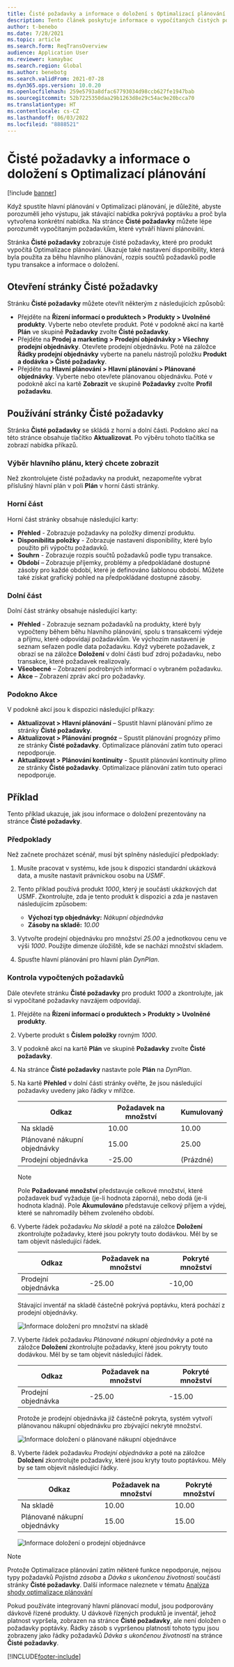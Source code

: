 ```yaml
---
title: Čisté požadavky a informace o doložení s Optimalizací plánování
description: Tento článek poskytuje informace o vypočítaných čistých požadavcích a informacích o doložení v Optimalizaci plánování.
author: t-benebo
ms.date: 7/28/2021
ms.topic: article
ms.search.form: ReqTransOverview
audience: Application User
ms.reviewer: kamaybac
ms.search.region: Global
ms.author: benebotg
ms.search.validFrom: 2021-07-28
ms.dyn365.ops.version: 10.0.20
ms.openlocfilehash: 259e5793a8dfac67793034d98ccb627fe1947bab
ms.sourcegitcommit: 52b7225350daa29b1263d8e29c54ac9e20bcca70
ms.translationtype: HT
ms.contentlocale: cs-CZ
ms.lasthandoff: 06/03/2022
ms.locfileid: "8888521"
---
```

# <a name="net-requirements-and-pegging-information-with-planning-optimization"></a>Čisté požadavky a informace o doložení s Optimalizací plánování

[!include [banner](../../includes/banner.md)]

Když spustíte hlavní plánování v Optimalizaci plánování, je důležité, abyste porozuměli jeho výstupu, jak stávající nabídka pokrývá poptávku a proč byla vytvořena konkrétní nabídka. Na stránce **Čisté požadavky** můžete lépe porozumět vypočítaným požadavkům, které vytváří hlavní plánování.

Stránka **Čisté požadavky** zobrazuje čisté požadavky, které pro produkt vypočítá Optimalizace plánování. Ukazuje také nastavení disponibility, která byla použita za běhu hlavního plánování, rozpis součtů požadavků podle typu transakce a informace o doložení.

## <a name="open-the-net-requirements-page"></a>Otevření stránky Čisté požadavky

Stránku **Čisté požadavky** můžete otevřít některým z následujících způsobů:

- Přejděte na **Řízení informací o produktech \> Produkty \> Uvolněné produkty**. Vyberte nebo otevřete produkt. Poté v podokně akcí na kartě **Plán** ve skupině **Požadavky** zvolte **Čisté požadavky**.
- Přejděte na **Prodej a marketing \> Prodejní objednávky \> Všechny prodejní objednávky**. Otevřete prodejní objednávku. Poté na záložce **Řádky prodejní objednávky** vyberte na panelu nástrojů položku **Produkt a dodávka \> Čisté požadavky**.
- Přejděte na **Hlavní plánování \> Hlavní plánování \> Plánované objednávky**. Vyberte nebo otevřete plánovanou objednávku. Poté v podokně akcí na kartě **Zobrazit** ve skupině **Požadavky** zvolte **Profil požadavku**.

## <a name="use-the-net-requirements-page"></a>Používání stránky Čisté požadavky

Stránka **Čisté požadavky** se skládá z horní a dolní části. Podokno akcí na této stránce obsahuje tlačítko **Aktualizovat**. Po výběru tohoto tlačítka se zobrazí nabídka příkazů.

### <a name="select-a-master-plan-to-view"></a>Výběr hlavního plánu, který chcete zobrazit

Než zkontrolujete čisté požadavky na produkt, nezapomeňte vybrat příslušný hlavní plán v poli **Plán** v horní části stránky.

### <a name="upper-section"></a>Horní část

Horní část stránky obsahuje následující karty:

- **Přehled** - Zobrazuje požadavky na položky dimenzí produktu.
- **Disponibilita položky** - Zobrazuje nastavení disponibility, které bylo použito při výpočtu požadavků.
- **Souhrn** - Zobrazuje rozpis součtů požadavků podle typu transakce.
- **Období** – Zobrazuje příjemky, problémy a předpokládané dostupné zásoby pro každé období, které je definováno šablonou období. Můžete také získat grafický pohled na předpokládané dostupné zásoby.

### <a name="lower-section"></a>Dolní část

Dolní část stránky obsahuje následující karty:

- **Přehled** - Zobrazuje seznam požadavků na produkty, které byly vypočteny během běhu hlavního plánování, spolu s transakcemi výdeje a příjmu, které odpovídají požadavkům. Ve výchozím nastavení je seznam seřazen podle data požadavku. Když vyberete požadavek, z obrazí se na záložce **Doložení** v dolní části buď zdroj požadavku, nebo transakce, které požadavek realizovaly.
- **Všeobecné** – Zobrazení podrobných informací o vybraném požadavku.
- **Akce** – Zobrazení zpráv akcí pro požadavky.

### <a name="the-action-pane"></a>Podokno Akce

V podokně akcí jsou k dispozici následující příkazy:

- **Aktualizovat \> Hlavní plánování** – Spustit hlavní plánování přímo ze stránky **Čisté požadavky**.
- **Aktualizovat \> Plánování prognóz** – Spustit plánování prognózy přímo ze stránky **Čisté požadavky**. Optimalizace plánování zatím tuto operaci nepodporuje.
- **Aktualizovat \> Plánování kontinuity** - Spustit plánování kontinuity přímo ze stránky **Čisté požadavky**. Optimalizace plánování zatím tuto operaci nepodporuje.

## <a name="example-scenario"></a>Příklad

Tento příklad ukazuje, jak jsou informace o doložení prezentovány na stránce **Čisté požadavky**.

### <a name="prerequisites"></a>Předpoklady

Než začnete procházet scénář, musí být splněny následující předpoklady:

1. Musíte pracovat v systému, kde jsou k dispozici standardní ukázková data, a musíte nastavit právnickou osobu na *USMF*.
2. Tento příklad používá produkt *1000*, který je součástí ukázkových dat USMF. Zkontrolujte, zda je tento produkt k dispozici a zda je nastaven následujícím způsobem:

    - **Výchozí typ objednávky:** *Nákupní objednávka*
    - **Zásoby na skladě:** *10.00*

3. Vytvořte prodejní objednávku pro množství *25.00* a jednotkovou cenu ve výši *1000*. Použijte dimenze úložiště, kde se nachází množství skladem.
4. Spusťte hlavní plánování pro hlavní plán *DynPlan*.

### <a name="review-the-calculated-requirements"></a>Kontrola vypočtených požadavků

Dále otevřete stránku **Čisté požadavky** pro produkt *1000* a zkontrolujte, jak si vypočítané požadavky navzájem odpovídají.

1. Přejděte na **Řízení informací o produktech \> Produkty \> Uvolněné produkty**.
1. Vyberte produkt s **Číslem položky** rovným *1000*.
1. V podokně akcí na kartě **Plán** ve skupině **Požadavky** zvolte **Čisté požadavky**.
1. Na stránce **Čisté požadavky** nastavte pole **Plán** na *DynPlan*.
1. Na kartě **Přehled** v dolní části stránky ověřte, že jsou následující požadavky uvedeny jako řádky v mřížce.

    | Odkaz | Požadavek na množství | Kumulovaný |
    |---|---|---|
    | Na skladě | 10.00 | 10.00 |
    | Plánované nákupní objednávky | 15.00 | 25.00 |
    | Prodejní objednávka | -25.00 | (Prázdné) |

    > [!NOTE]
    > Pole **Požadované množství** představuje celkové množství, které požadavek buď vyžaduje (je-li hodnota záporná), nebo dodá (je-li hodnota kladná). Pole **Akumulováno** představuje celkový příjem a výdej, které se nahromadily během zvoleného období.

1. Vyberte řádek požadavku *Na skladě* a poté na záložce **Doložení** zkontrolujte požadavky, které jsou pokryty touto dodávkou. Měl by se tam objevit následující řádek.

    | Odkaz | Požadavek na množství | Pokryté množství |
    |---|---|---|
    | Prodejní objednávka | -25.00 | -10,00 |

    Stávající inventář na skladě částečně pokrývá poptávku, která pochází z prodejní objednávky.

    ![Informace doložení pro množství na skladě](media/pegging-on-hand.png "Informace doložení pro množství na skladě")

1. Vyberte řádek požadavku *Plánované nákupní objednávky* a poté na záložce **Doložení** zkontrolujte požadavky, které jsou pokryty touto dodávkou. Měl by se tam objevit následující řádek.

    | Odkaz | Požadavek na množství | Pokryté množství |
    |---|---|---|
    | Prodejní objednávka | -25.00 | -15.00 |

    Protože je prodejní objednávka již částečně pokryta, systém vytvoří plánovanou nákupní objednávku pro zbývající nekryté množství.

    ![Informace doložení o plánované nákupní objednávce](media/pegging-planned-purchase-order.png "Informace doložení o plánované nákupní objednávce")

1. Vyberte řádek požadavku *Prodejní objednávka* a poté na záložce **Doložení** zkontrolujte požadavky, které jsou kryty touto poptávkou. Měly by se tam objevit následující řádky.

    | Odkaz | Požadavek na množství | Pokryté množství |
    |---|---|---|
    | Na skladě | 10.00 | 10.00 |
    | Plánované nákupní objednávky | 15.00 | 15.00 |

    ![Informace doložení o prodejní objednávce](media/pegging-planned-purchase-order.png "Informace doložení o prodejní objednávce")

> [!NOTE]
> Protože Optimalizace plánování zatím některé funkce nepodporuje, nejsou typy požadavků *Pojistná zásoba* a *Dávka s ukončenou životností* součástí stránky **Čisté požadavky**. Další informace naleznete v tématu [Analýza shody optimalizace plánování](planning-optimization-fit-analysis.md)
>
> Pokud používáte integrovaný hlavní plánovací modul, jsou podporovány dávkově řízené produkty. U dávkově řízených produktů je inventář, jehož platnost vypršela, zobrazen na stránce **Čisté požadavky**, ale není doložen o požadavky poptávky. Řádky zásob s vypršenou platností tohoto typu jsou zobrazeny jako řádky požadavků *Dávka s ukončenou životností* na stránce **Čisté požadavky**.

[!INCLUDE[footer-include](../../../includes/footer-banner.md)]

